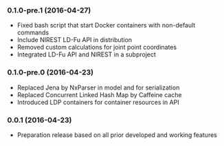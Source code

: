 ### 0.1.0-pre.1 (2016-04-27)
- Fixed bash script that start Docker containers with non-default commands
- Include NIREST LD-Fu API in distribution
- Removed custom calculations for joint point coordinates
- Integrated LD-Fu API and NIREST in a subproject

### 0.1.0-pre.0 (2016-04-23)
- Replaced Jena by NxParser in model and for serialization
- Replaced Concurrent Linked Hash Map by Caffeine cache
- Introduced LDP containers for container resources in API

### 0.0.1 (2016-04-23)
- Preparation release based on all prior developed and working features
